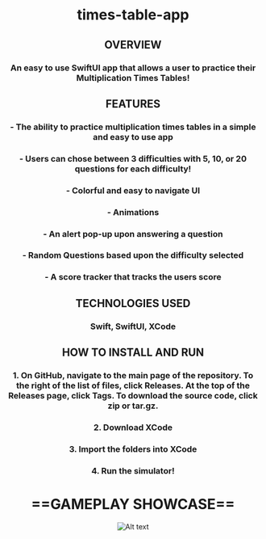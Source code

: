 
<div align="center">
<h1> times-table-app </h1>
<h2> OVERVIEW </h2>
<h3> An easy to use SwiftUI app that allows a user to practice their Multiplication Times Tables! </h3>
<h2> FEATURES </h2>
<h3> - The ability to practice multiplication times tables in a simple and easy to use app </h3>
<h3> - Users can chose between 3 difficulties with 5, 10, or 20 questions for each difficulty! </h3>
<h3> - Colorful and easy to navigate UI</h3>
<h3> - Animations </h3>
<h3> - An alert pop-up upon answering a question </h3>
<h3> - Random Questions based upon the difficulty selected </h3>
<h3> - A score tracker that tracks the users score </h3>
<h2> TECHNOLOGIES USED </h2>
<h3> Swift, SwiftUI, XCode </h3>
<h2> HOW TO INSTALL AND RUN </h2>
<h3> 1. On GitHub, navigate to the main page of the repository. To the right of the list of files, click Releases. At the top of the Releases page, click Tags. To download the source code, click zip or tar.gz.
</h3>
<h3> 2. Download XCode </h3>
<h3> 3. Import the folders into XCode </h3>
<h3> 4. Run the simulator! </h3>

# ==GAMEPLAY SHOWCASE==

![Alt text](https://github.com/zheensuseyi/Times-Tables-App/blob/main/timestableappSS/trythiscompressgif.gif
)

</div>
